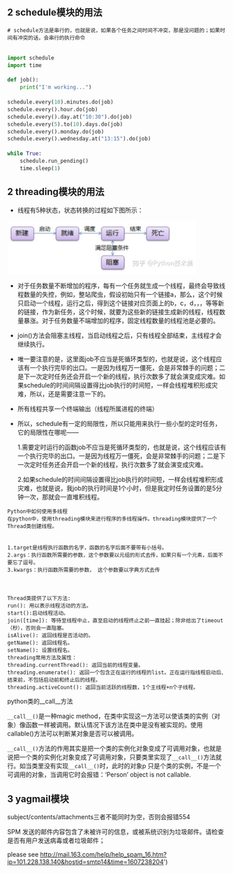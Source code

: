 ## 2 schedule模块的用法

```
# schedule方法是串行的，也就是说，如果各个任务之间时间不冲突，那是没问题的；如果时间有冲突的话，会串行的执行命令


```



```python
import schedule
import time
 
def job():
    print("I'm working...")
 
schedule.every(10).minutes.do(job)
schedule.every().hour.do(job)
schedule.every().day.at("10:30").do(job)
schedule.every(5).to(10).days.do(job)
schedule.every().monday.do(job)
schedule.every().wednesday.at("13:15").do(job)
 
while True:
    schedule.run_pending()
    time.sleep(1)
```





## 2 threading模块的用法

-  线程有5种状态，状态转换的过程如下图所示： 

  <img src="tips.assets/1607169139053.png" alt="1607169139053" style="zoom:50%;" />

-  对于任务数量不断增加的程序，每有一个任务就生成一个线程，最终会导致线程数量的失控，例如，整站爬虫，假设初始只有一个链接a，那么，这个时候只启动一个线程，运行之后，得到这个链接对应页面上的b，c，d，，，等等新的链接，作为新任务，这个时候，就要为这些新的链接生成新的线程，线程数量暴涨。对于任务数量不端增加的程序，固定线程数量的线程池是必要的。 

- join()方法会阻塞主线程，当启动线程之后，只有线程全部结束，主线程才会继续执行。

-  唯一要注意的是，这里面job不应当是死循环类型的，也就是说，这个线程应该有一个执行完毕的出口。一是因为线程万一僵死，会是非常棘手的问题；二是下一次定时任务还会开启一个新的线程，执行次数多了就会演变成灾难。如果schedule的时间间隔设置得比job执行的时间短，一样会线程堆积形成灾难，所以，还是需要注意一下的。 

- 所有线程共享一个终端输出（线程所属进程的终端） 

- 所以，schedule有一定的局限性，所以只能用来执行一些小型的定时任务，它的局限性在哪呢——

  1.需要定时运行的函数job不应当是死循环类型的，也就是说，这个线程应该有一个执行完毕的出口。一是因为线程万一僵死，会是非常棘手的问题；二是下一次定时任务还会开启一个新的线程，执行次数多了就会演变成灾难。

  2.如果schedule的时间间隔设置得比job执行的时间短，一样会线程堆积形成灾难，也就是说，我job的执行时间是1个小时，但是我定时任务设置的是5分钟一次，那就会一直堆积线程。

```
Python中如何使用多线程
在python中，使用threading模块来进行程序的多线程操作。threading模块提供了一个Thread类创建线程。


1.target是线程执行函数的名字，函数的名字后面不要带有小括号。
2.args：执行函数所需要的参数，这个参数要以元组的形式去传，如果只有一个元素，后面不要忘了逗号。
3.kwargs：执行函数所需要的参数， 这个参数要以字典方式去传

 

Thread类提供了以下方法:
run(): 用以表示线程活动的方法。
start():启动线程活动。
join([time]): 等待至线程中止，直至启动的线程终止之前一直挂起；除非给出了timeout（秒），否则会一直阻塞。
isAlive(): 返回线程是否活动的。
getName(): 返回线程名。
setName(): 设置线程名。
threading常用方法及属性：
threading.currentThread(): 返回当前的线程变量。
threading.enumerate(): 返回一个包含正在运行的线程的list。正在运行指线程启动后、结束前，不包括启动前和终止后的线程。
threading.activeCount(): 返回当前活跃的线程数，1个主线程+n个子线程。
```

python类的__call__方法

`__call__()`是一种magic method，在类中实现这一方法可以使该类的实例（对象）像函数一样被调用。默认情况下该方法在类中是没有被实现的。使用callable()方法可以判断某对象是否可以被调用。

`__call__()`方法的作用其实是把一个类的实例化对象变成了可调用对象，也就是说把一个类的实例化对象变成了可调用对象，只要类里实现了`__call__()`方法就行。如当类里没有实现`__call__()`时，此时的对象p 只是个类的实例，不是一个可调用的对象，当调用它时会报错：‘Person’ object is not callable.



## 3 yagmail模块

 subject/contents/attachments三者不能同时为空，否则会报错554

SPM 发送的邮件内容包含了未被许可的信息，或被系统识别为垃圾邮件。请检查是否有用户发送病毒或者垃圾邮件； 

please see http://mail.163.com/help/help_spam_16.htm?ip=101.228.138.140&hostid=smtp14&time=1607238204')